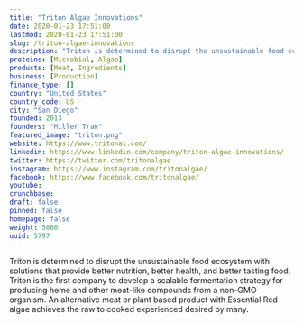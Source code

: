 ```yaml
---
title: "Triton Algae Innovations"
date: 2020-01-23 17:51:00
lastmod: 2020-01-23 17:51:00
slug: /triton-algae-innovations
description: "Triton is determined to disrupt the unsustainable food ecosystem with solutions that provide better nutrition, better health, and better tasting food. Triton is the first company to develop a scalable fermentation strategy for producing heme and other meat-like compounds from a non-GMO organism. An alternative meat or plant based product with Essential Red algae achieves the raw to cooked experienced desired by many."
proteins: [Microbial, Algae]
products: [Meat, Ingredients]
business: [Production]
finance_type: []
country: "United States"
country_code: US
city: "San Diego"
founded: 2013
founders: "Miller Tran"
featured_image: "triton.png"
website: https://www.tritonai.com/
linkedin: https://www.linkedin.com/company/triton-algae-innovations/
twitter: https://twitter.com/tritonalgae
instagram: https://www.instagram.com/tritonalgae/
facebook: https://www.facebook.com/tritonalgae/
youtube: 
crunchbase: 
draft: false
pinned: false
homepage: false
weight: 5000
uuid: 5797
---
```

Triton is determined to disrupt the unsustainable food ecosystem with solutions that provide better nutrition, better health, and better tasting food. Triton is the first company to develop a scalable fermentation strategy for producing heme and other meat-like compounds from a non-GMO organism. An alternative meat or plant based product with Essential Red algae achieves the raw to cooked experienced desired by many.
